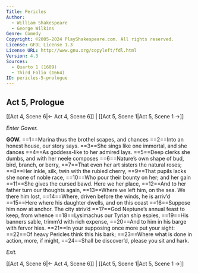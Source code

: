 ```yaml
---
Title: Pericles
Author: 
  - William Shakespeare
  - George Wilkins
Genre: Comedy
Copyright: ©2005-2024 PlayShakespeare.com. All rights reserved.
License: GFDL License 1.3
License URL: http://www.gnu.org/copyleft/fdl.html
Version: 4.3
Sources:
  - Quarto 1 (1609)
  - Third Folio (1664)
ID: pericles-5-prologue
---
```


## Act 5, Prologue
[[Act 4, Scene 6|← Act 4, Scene 6]] | [[Act 5, Scene 1|Act 5, Scene 1 →]]


*Enter Gower.*

**GOW.**
==1==Marina thus the brothel scapes, and chances
==2==Into an honest house, our story says.
==3==She sings like one immortal, and she dances
==4==As goddess-like to her admired lays.
==5==Deep clerks she dumbs, and with her neele composes
==6==Nature’s own shape of bud, bird, branch, or berry,
==7==That even her art sisters the natural roses;
==8==Her inkle, silk, twin with the rubied cherry,
==9==That pupils lacks she none of noble race,
==10==Who pour their bounty on her; and her gain
==11==She gives the cursed bawd. Here we her place,
==12==And to her father turn our thoughts again,
==13==Where we left him, on the sea. We there him lost,
==14==Where, driven before the winds, he is arriv’d
==15==Here where his daughter dwells, and on this coast
==16==Suppose him now at anchor. The city striv’d
==17==God Neptune’s annual feast to keep, from whence
==18==Lysimachus our Tyrian ship espies,
==19==His banners sable, trimm’d with rich expense,
==20==And to him in his barge with fervor hies.
==21==In your supposing once more put your sight:
==22==Of heavy Pericles think this his bark;
==23==Where what is done in action, more, if might,
==24==Shall be discover’d, please you sit and hark.


*Exit.*

[[Act 4, Scene 6|← Act 4, Scene 6]] | [[Act 5, Scene 1|Act 5, Scene 1 →]]